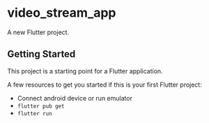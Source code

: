 # video_stream_app

A new Flutter project.

## Getting Started

This project is a starting point for a Flutter application.

A few resources to get you started if this is your first Flutter project:

- Connect android device or run emulator
- ```flutter pub get```
- ```flutter run```


